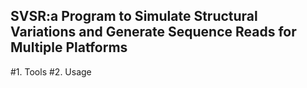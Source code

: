 SVSR:a Program to Simulate Structural Variations and Generate Sequence Reads for Multiple Platforms
---------------------------------------------------------------------------------------------------
#1. Tools
#2. Usage

